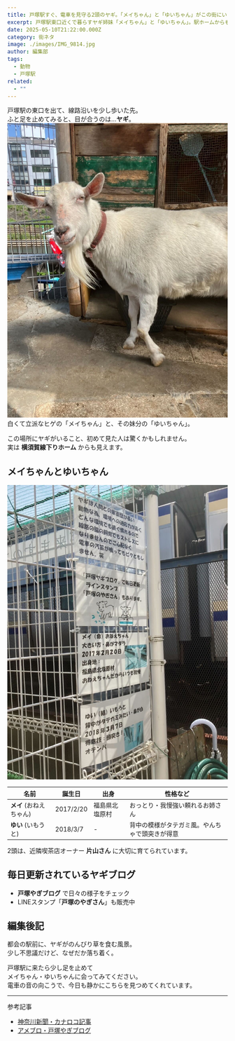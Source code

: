 ```yaml
---
title: 戸塚駅すぐ、電車を見守る2頭のヤギ。「メイちゃん」と「ゆいちゃん」がこの街にいる理由。
excerpt: 戸塚駅東口近くで暮らすヤギ姉妹「メイちゃん」と「ゆいちゃん」。駅ホームからも見える2頭の素顔に迫ります。
date: 2025-05-10T21:22:00.000Z
category: 街ネタ
image: ./images/IMG_9814.jpg
author: 編集部
tags:
  - 動物
  - 戸塚駅
related:
  - ""
---
```

戸塚駅の東口を出て、線路沿いを少し歩いた先。  
ふと足を止めてみると、目が合うのは…**ヤギ**。  
<img src="./images/IMG_9814.jpg"
     alt="メイちゃんとゆいちゃん"
     class="mx-auto w-full md:w-2/3 rounded-lg shadow-md mb-8" />
白くて立派なヒゲの「メイちゃん」と、その妹分の「ゆいちゃん」。

この場所にヤギがいること、初めて見た人は驚くかもしれません。  
実は **横須賀線下りホーム** からも見えます。

## メイちゃんとゆいちゃん

<img src="./images/IMG_9815.jpg"
     alt="メイちゃんとゆいちゃん情報"
     class="mx-auto w-full md:w-2/3 rounded-lg shadow-md mb-8" />

| 名前 | 誕生日 | 出身 | 性格など |
|------|--------|------|----------|
| **メイ** (おねえちゃん) | 2017/2/20 | 福島県北塩原村 | おっとり・我慢強い頼れるお姉さん |
| **ゆい** (いもうと) | 2018/3/7 | - | 背中の模様がタテガミ風。やんちゃで頭突きが得意 |

2頭は、近隣喫茶店オーナー **片山さん** に大切に育てられています。  

## 毎日更新されているヤギブログ

- **戸塚やぎブログ** で日々の様子をチェック  
- LINEスタンプ「**戸塚のやぎさん**」も販売中

## 編集後記

都会の駅前に、ヤギがのんびり草を食む風景。  
少し不思議だけど、なぜだか落ち着く。

戸塚駅に来たら少し足を止めて  
メイちゃん・ゆいちゃんに会ってみてください。  
電車の音の向こうで、今日も静かにこちらを見つめてくれています。  

---

参考記事  
- [神奈川新聞・カナロコ記事](https://www.kanaloco.jp/news/life/entry-287953.html)
- [アメブロ・戸塚やぎブログ](https://ameblo.jp/atotsuka864/archive-202505.html)
